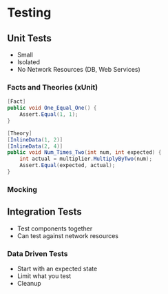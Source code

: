 # Testing
## Unit Tests
* Small
* Isolated
* No Network Resources (DB, Web Services)

### Facts and Theories (xUnit)

``` c#
[Fact]
public void One_Equal_One() {
    Assert.Equal(1, 1);
}
```

``` c#
[Theory]
[InlineData(1, 2)]
[InlineData(2, 4)]
public void Num_Times_Two(int num, int expected) {
    int actual = multiplier.MultiplyByTwo(num);
    Assert.Equal(expected, actual);
}
```

### Mocking



## Integration Tests
* Test components together
* Can test against network resources

### Data Driven Tests
* Start with an expected state
* Limit what you test
* Cleanup
